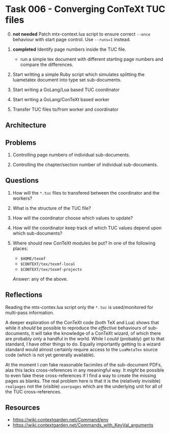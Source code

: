 <header><title>Task 006 - Converging ConTeXt TUC files</title></header>

# Task 006 - Converging ConTeXt TUC files

0. **not needed** Patch mtx-context.lua script to ensure correct `--once` 
   behaviour with start page control. Use `--runs=1` instead. 

1. **completed** Identify page numbers inside the TUC file.

   - run a simple tex document with different starting page numbers and 
     compare the differences. 

2. Start writting a simple Ruby script which simulates splitting the 
   luametatex document into type set sub-documents. 

3. Start writing a GoLang/Lua based TUC coordinator

4. Start writing a GoLang/ConTeXt based worker

5. Transfer TUC files to/from worker and coordinator

## Architecture



## Problems

1. Controlling page numbers of individual sub-documents.

2. Controlling the chapter/section number of individual sub-documents.

## Questions

1. How will the `*.tuc` files to transfered between the coordinator and 
   the workers? 

2. What is the structure of the TUC file?

2. How will the coordinator choose which values to update?

2. How will the coordinator keep track of which TUC values depend upon 
   which sub-documents? 

2. Where should new ConTeXt modules be put? In one of the following 
   places: 

   - `$HOME/texmf`
   - `$CONTEXT/tex/texmf-local`
   - `$CONTEXT/tex/texmf-projects`

   *Answer*: any of the above.
   
## Reflections

Reading the mtx-contex.lua script only the `*.tuc` is used/monitored for 
multi-pass information. 

A deeper exploration of the ConTeXt code (both TeX and Lua) shows that 
while it *should* be possible to reproduce the *effective* behaviours of 
sub-documents, it will take the knowledge of a ConTeXt wizard, of which 
there are probably only a handful in the world. While I *could* (probably) 
get to that standard, I have other things to do. Equally importantly 
getting to a wizard standard would almost certainly require access to the 
`LuaMetaTex` source code (which is not yet generally available). 

At the moment I *can* fake reasonable facimiles of the sub-document PDFs, 
alas this lacks cross-references in any meaningful way. It *might* be 
possible to even fake these cross-references if I find a way to create the 
missing pages as blanks. The real problem here is that it is the 
(relatively invisible) `realpages` not the (visible) `userpages` which are 
the underlying unit for all of the TUC cross-references. 

## Resources

- https://wiki.contextgarden.net/Command/env
- https://wiki.contextgarden.net/Commands_with_KeyVal_arguments

